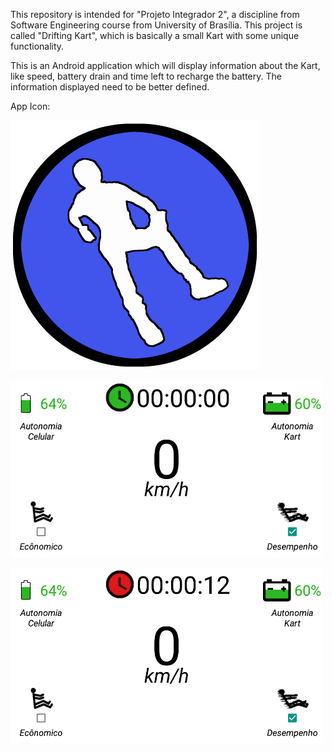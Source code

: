 This repository is intended for "Projeto Integrador 2", a discipline from Software Engineering course from University of Brasília. This project is called "Drifting Kart", which is basically a small Kart with some unique functionality. 

This is an Android application which will display information about the Kart, like speed, battery drain and time left to recharge the battery. The information displayed need to be better defined.

App Icon:

![App Icon](https://raw.githubusercontent.com/filipeborges/DriftKart/master/Screenshots/app_icon.jpg)

![Screenshot1](https://raw.githubusercontent.com/filipeborges/DriftKart/master/Screenshots/screenshot_1.png)

![Screenshot2](https://raw.githubusercontent.com/filipeborges/DriftKart/master/Screenshots/screenshot_2.png)
